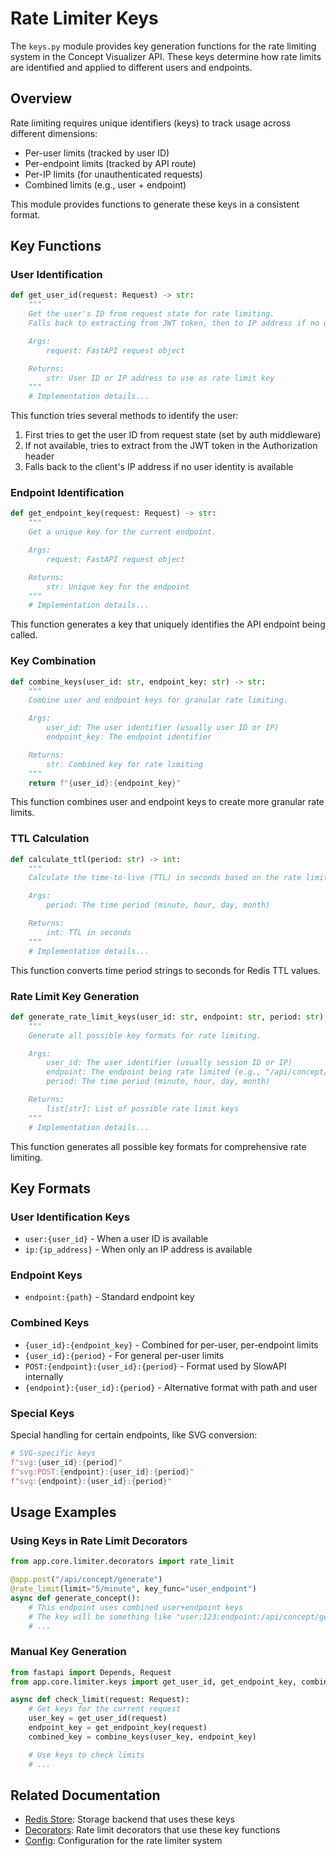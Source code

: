 # Rate Limiter Keys

The `keys.py` module provides key generation functions for the rate limiting system in the Concept Visualizer API. These keys determine how rate limits are identified and applied to different users and endpoints.

## Overview

Rate limiting requires unique identifiers (keys) to track usage across different dimensions:

- Per-user limits (tracked by user ID)
- Per-endpoint limits (tracked by API route)
- Per-IP limits (for unauthenticated requests)
- Combined limits (e.g., user + endpoint)

This module provides functions to generate these keys in a consistent format.

## Key Functions

### User Identification

```python
def get_user_id(request: Request) -> str:
    """
    Get the user's ID from request state for rate limiting.
    Falls back to extracting from JWT token, then to IP address if no user ID is available.

    Args:
        request: FastAPI request object

    Returns:
        str: User ID or IP address to use as rate limit key
    """
    # Implementation details...
```

This function tries several methods to identify the user:

1. First tries to get the user ID from request state (set by auth middleware)
2. If not available, tries to extract from the JWT token in the Authorization header
3. Falls back to the client's IP address if no user identity is available

### Endpoint Identification

```python
def get_endpoint_key(request: Request) -> str:
    """
    Get a unique key for the current endpoint.

    Args:
        request: FastAPI request object

    Returns:
        str: Unique key for the endpoint
    """
    # Implementation details...
```

This function generates a key that uniquely identifies the API endpoint being called.

### Key Combination

```python
def combine_keys(user_id: str, endpoint_key: str) -> str:
    """
    Combine user and endpoint keys for granular rate limiting.

    Args:
        user_id: The user identifier (usually user ID or IP)
        endpoint_key: The endpoint identifier

    Returns:
        str: Combined key for rate limiting
    """
    return f"{user_id}:{endpoint_key}"
```

This function combines user and endpoint keys to create more granular rate limits.

### TTL Calculation

```python
def calculate_ttl(period: str) -> int:
    """
    Calculate the time-to-live (TTL) in seconds based on the rate limit period.

    Args:
        period: The time period (minute, hour, day, month)

    Returns:
        int: TTL in seconds
    """
    # Implementation details...
```

This function converts time period strings to seconds for Redis TTL values.

### Rate Limit Key Generation

```python
def generate_rate_limit_keys(user_id: str, endpoint: str, period: str) -> list[str]:
    """
    Generate all possible key formats for rate limiting.

    Args:
        user_id: The user identifier (usually session ID or IP)
        endpoint: The endpoint being rate limited (e.g., "/api/concept/generate")
        period: The time period (minute, hour, day, month)

    Returns:
        list[str]: List of possible rate limit keys
    """
    # Implementation details...
```

This function generates all possible key formats for comprehensive rate limiting.

## Key Formats

### User Identification Keys

- `user:{user_id}` - When a user ID is available
- `ip:{ip_address}` - When only an IP address is available

### Endpoint Keys

- `endpoint:{path}` - Standard endpoint key

### Combined Keys

- `{user_id}:{endpoint_key}` - Combined for per-user, per-endpoint limits
- `{user_id}:{period}` - For general per-user limits
- `POST:{endpoint}:{user_id}:{period}` - Format used by SlowAPI internally
- `{endpoint}:{user_id}:{period}` - Alternative format with path and user

### Special Keys

Special handling for certain endpoints, like SVG conversion:

```python
# SVG-specific keys
f"svg:{user_id}:{period}"
f"svg:POST:{endpoint}:{user_id}:{period}"
f"svg:{endpoint}:{user_id}:{period}"
```

## Usage Examples

### Using Keys in Rate Limit Decorators

```python
from app.core.limiter.decorators import rate_limit

@app.post("/api/concept/generate")
@rate_limit(limit="5/minute", key_func="user_endpoint")
async def generate_concept():
    # This endpoint uses combined user+endpoint keys
    # The key will be something like "user:123:endpoint:/api/concept/generate"
    # ...
```

### Manual Key Generation

```python
from fastapi import Depends, Request
from app.core.limiter.keys import get_user_id, get_endpoint_key, combine_keys

async def check_limit(request: Request):
    # Get keys for the current request
    user_key = get_user_id(request)
    endpoint_key = get_endpoint_key(request)
    combined_key = combine_keys(user_key, endpoint_key)

    # Use keys to check limits
    # ...
```

## Related Documentation

- [Redis Store](redis_store.md): Storage backend that uses these keys
- [Decorators](decorators.md): Rate limit decorators that use these key functions
- [Config](config.md): Configuration for the rate limiter system
